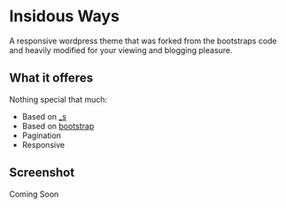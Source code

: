 # Insidous Ways
A responsive wordpress theme that was forked from the bootstraps code and heavily modified for your viewing and blogging pleasure.

## What it offeres
Nothing special that much:

* Based on [_s](https://github.com/Automattic/_s)
* Based on [bootstrap](http://twitter.github.com/bootstrap/)
* Pagination
* Responsive

## Screenshot
Coming Soon
